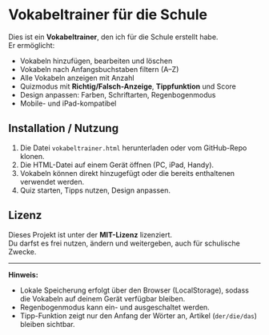 # Vokabeltrainer für die Schule

Dies ist ein **Vokabeltrainer**, den ich für die Schule erstellt habe.  
Er ermöglicht:

- Vokabeln hinzufügen, bearbeiten und löschen  
- Vokabeln nach Anfangsbuchstaben filtern (A–Z)  
- Alle Vokabeln anzeigen mit Anzahl  
- Quizmodus mit **Richtig/Falsch-Anzeige**, **Tippfunktion** und Score  
- Design anpassen: Farben, Schriftarten, Regenbogenmodus  
- Mobile- und iPad-kompatibel  

## Installation / Nutzung

1. Die Datei `vokabeltrainer.html` herunterladen oder vom GitHub-Repo klonen.
2. Die HTML-Datei auf einem Gerät öffnen (PC, iPad, Handy).  
3. Vokabeln können direkt hinzugefügt oder die bereits enthaltenen verwendet werden.  
4. Quiz starten, Tipps nutzen, Design anpassen.

## Lizenz

Dieses Projekt ist unter der **MIT-Lizenz** lizenziert.  
Du darfst es frei nutzen, ändern und weitergeben, auch für schulische Zwecke.

---

**Hinweis:**  
- Lokale Speicherung erfolgt über den Browser (LocalStorage), sodass die Vokabeln auf deinem Gerät verfügbar bleiben.  
- Regenbogenmodus kann ein- und ausgeschaltet werden.  
- Tipp-Funktion zeigt nur den Anfang der Wörter an, Artikel (`der/die/das`) bleiben sichtbar.
